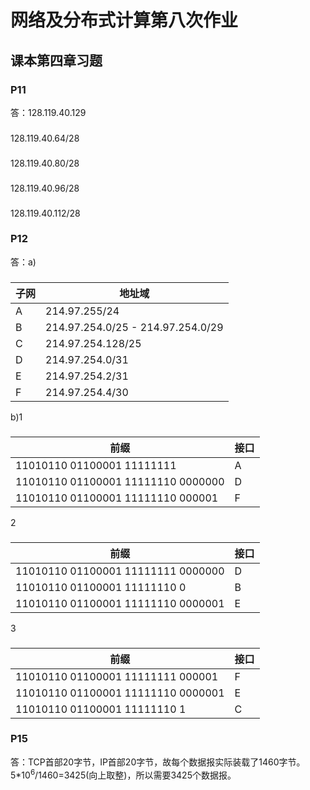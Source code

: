 # 网络及分布式计算第八次作业
## 课本第四章习题
### P11
答：128.119.40.129
### 
128.119.40.64/28
### 
128.119.40.80/28
### 
128.119.40.96/28
### 
128.119.40.112/28
### P12
答：a)
### 
|  子网   | 地址域 |
|  ----  | ----  |
| A  | 214.97.255/24 |
| B  | 214.97.254.0/25  - 214.97.254.0/29 |
| C  | 214.97.254.128/25 |
| D  | 214.97.254.0/31 |
| E  | 214.97.254.2/31 |
| F  | 214.97.254.4/30 |

b)1
### 
|  前缀   | 接口 |
|  ----  | ----  |
| 11010110 01100001 11111111   | A |
| 11010110 01100001 11111110 0000000  | D |
| 11010110 01100001 11111110 000001   | F |

2
### 
|  前缀   | 接口 |
|  ----  | ----  |
| 11010110 01100001 11111111 0000000   | D |
| 11010110 01100001 11111110  0   | B |
| 11010110 01100001 11111110 0000001   | E |

3
### 
|  前缀   | 接口 |
|  ----  | ----  |
| 11010110 01100001 11111111 000001   | F |
| 11010110 01100001 11111110 0000001  | E |
| 11010110 01100001 11111110 1   | C |

### P15
答：TCP首部20字节，IP首部20字节，故每个数据报实际装载了1460字节。5*10<sup>6</sup>/1460=3425(向上取整)，所以需要3425个数据报。